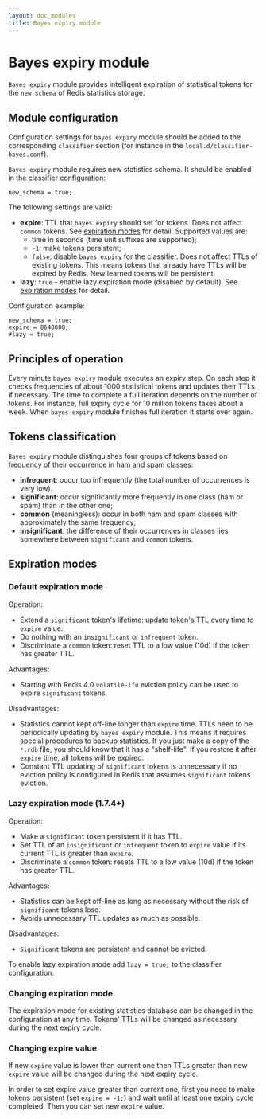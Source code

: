 ```yaml
---
layout: doc_modules
title: Bayes expiry module
---
```


# Bayes expiry module

`Bayes expiry` module provides intelligent expiration of statistical tokens for the `new schema` of Redis statistics storage.

## Module configuration

Configuration settings for `bayes expiry` module should be added to the corresponding `classifier` section (for instance in the `local.d/classifier-bayes.conf`).

`Bayes expiry` module requires new statistics schema. It should be enabled in the classifier configuration:

```ucl
new_schema = true;
```

The following settings are valid:
- **expire**: TTL that `bayes expiry` should set for tokens. Does not affect `common` tokens. See [expiration modes](#expiration-modes) for detail. Supported values are:
  * time in seconds (time unit suffixes are supported);
  * `-1`: make tokens persistent;
  * `false`: disable `bayes expiry` for the classifier. Does not affect TTLs of existing tokens. This means tokens that already have TTLs will be expired by Redis. New learned tokens  will be persistent.
- **lazy**: `true` - enable lazy expiration mode (disabled by default). See [expiration modes](#expiration-modes) for detail.

Configuration example:
```ucl
new_schema = true;
expire = 8640000;
#lazy = true;
```

## Principles of operation

Every minute `bayes expiry` module executes an expiry step. On each step it checks frequencies of about 1000 statistical tokens and updates their TTLs if necessary. The time to complete a full iteration depends on the number of tokens. For instance, full expiry cycle for 10 million tokens takes about a week. When `bayes expiry` module finishes full iteration it starts over again.

## Tokens classification

`Bayes expiry` module distinguishes four groups of tokens based on frequency of their occurrence in ham and spam classes:
- **infrequent**: occur too infrequently (the total number of occurrences is very low).
- **significant**: occur significantly more frequently in one class (ham or spam) than in the other one;
- **common** (meaningless): occur in both ham and spam classes with approximately the same frequency;
- **insignificant**: the difference of their occurrences in classes lies somewhere between `significant` and `common` tokens.

## Expiration modes

### Default expiration mode
Operation:
- Extend a `significant` token's lifetime: update token's TTL every time to `expire` value.
- Do nothing with an `insignificant` or `infrequent` token.
- Discriminate a `common` token: reset TTL to a low value (10d) if the token has greater TTL.

Advantages:
- Starting with Redis 4.0 `volatile-lfu` eviction policy can be used to expire `significant` tokens.

Disadvantages:
- Statistics cannot kept off-line longer than `expire` time. TTLs need to be periodically updating by `bayes expiry` module. This means it requires special procedures to backup statistics. If you just make a copy of the `*.rdb` file, you should know that it has a "shelf-life". If you restore it after `expire` time, all tokens will be expired.
- Constant TTL updating of `significant` tokens is unnecessary if no eviction policy is configured in Redis that assumes `significant` tokens eviction.

### Lazy expiration mode (1.7.4+)
Operation:
- Make a `significant` token persistent if it has TTL.
- Set TTL of an `insignificant` or `infrequent` token to `expire` value if its current TTL is greater than `expire`.
- Discriminate a `common` token: resets TTL to a low value (10d) if the token has greater TTL.

Advantages:
- Statistics can be kept off-line as long as necessary without the risk of `significant` tokens lose.
- Avoids unnecessary TTL updates as much as possible.

Disadvantages:
- `Significant` tokens are persistent and cannot be evicted.

To enable lazy expiration mode add `lazy = true;` to the classifier configuration.

### Changing expiration mode

The expiration mode for existing statistics database can be changed in the configuration at any time. Tokens' TTLs will be changed as necessary during the next expiry cycle.

### Changing expire value

If new `expire` value is lower than current one then TTLs greater than new `expire` value will be changed during the next expiry cycle.

In order to set expire value greater than current one, first you need to make tokens persistent (set `expire = -1;`) and wait until at least one expiry cycle completed.
Then you can set new `expire` value.
